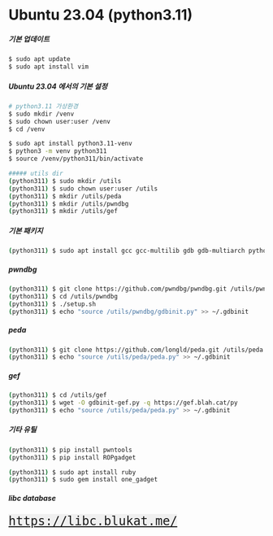 # Ubuntu 23.04 (python3.11)

##### 기본 업데이트
```bash
$ sudo apt update
$ sudo apt install vim
```


##### Ubuntu 23.04 에서의 기본 설정
```bash
# python3.11 가상환경
$ sudo mkdir /venv
$ sudo chown user:user /venv
$ cd /venv

$ sudo apt install python3.11-venv
$ python3 -m venv python311
$ source /venv/python311/bin/activate

##### utils dir
(python311) $ sudo mkdir /utils
(python311) $ sudo chown user:user /utils
(python311) $ mkdir /utils/peda
(python311) $ mkdir /utils/pwndbg
(python311) $ mkdir /utils/gef
```


##### 기본 패키지
```bash
(python311) $ sudo apt install gcc gcc-multilib gdb gdb-multiarch python3 python3-pip python3-dev git libffi-dev build-essential
```


##### pwndbg
```bash
(python311) $ git clone https://github.com/pwndbg/pwndbg.git /utils/pwndbg
(python311) $ cd /utils/pwndbg
(python311) $ ./setup.sh
(python311) $ echo "source /utils/pwndbg/gdbinit.py" >> ~/.gdbinit
```


##### peda
```bash
(python311) $ git clone https://github.com/longld/peda.git /utils/peda
(python311) $ echo "source /utils/peda/peda.py" >> ~/.gdbinit
```


##### gef
```bash
(python311) $ cd /utils/gef
(python311) $ wget -O gdbinit-gef.py -q https://gef.blah.cat/py
(python311) $ echo "source /utils/peda/peda.py" >> ~/.gdbinit
```

##### 기타 유틸
```bash
(python311) $ pip install pwntools
(python311) $ pip install ROPgadget

(python311) $ sudo apt install ruby
(python311) $ sudo gem install one_gadget
```

##### libc database
<kbd style="background-color: #f0f0f0; font-size: 24px;">
  <a href="https://libc.blukat.me/" target="_blank">
    <span style="font-size: 24px;">https://libc.blukat.me/</span>
  </a>
</kbd>
